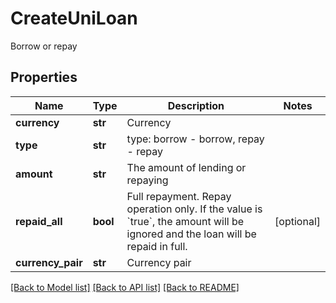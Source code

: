 # CreateUniLoan

Borrow or repay
## Properties
Name | Type | Description | Notes
------------ | ------------- | ------------- | -------------
**currency** | **str** | Currency | 
**type** | **str** | type: borrow - borrow, repay - repay | 
**amount** | **str** | The amount of lending or repaying | 
**repaid_all** | **bool** | Full repayment.  Repay operation only.  If the value is &#x60;true&#x60;, the amount will be ignored and the loan will be repaid in full. | [optional] 
**currency_pair** | **str** | Currency pair | 

[[Back to Model list]](../README.md#documentation-for-models) [[Back to API list]](../README.md#documentation-for-api-endpoints) [[Back to README]](../README.md)


